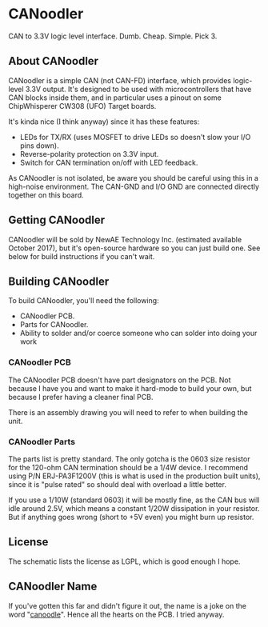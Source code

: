 # CANoodler #
CAN to 3.3V logic level interface. Dumb. Cheap. Simple. Pick 3.

## About CANoodler ##

CANoodler is a simple CAN (not CAN-FD) interface, which provides logic-level 3.3V output. It's designed to be used with microcontrollers that have CAN blocks inside them, and in particular uses a pinout on some ChipWhisperer CW308 (UFO) Target boards.

It's kinda nice (I think anyway) since it has these features:

* LEDs for TX/RX (uses MOSFET to drive LEDs so doesn't slow your I/O pins down).
* Reverse-polarity protection on 3.3V input.
* Switch for CAN termination on/off with LED feedback.

As CANoodler is not isolated, be aware you should be careful using this in a high-noise environment. The CAN-GND and I/O GND are connected directly together on this board.

## Getting CANoodler ##

CANoodler will be sold by NewAE Technology Inc. (estimated available October 2017), but it's open-source hardware so you can just build one. See below for build instructions if you can't wait.

## Building CANoodler ##

To build CANoodler, you'll need the following:

* CANoodler PCB.
* Parts for CANoodler.
* Ability to solder and/or coerce someone who can solder into doing your work

### CANoodler PCB ###

The CANoodler PCB doesn't have part designators on the PCB. Not because I have you and want to make it hard-mode to build your own, but because I prefer having a cleaner final PCB.

There is an assembly drawing you will need to refer to when building the unit.

### CANoodler Parts ###

The parts list is pretty standard. The only gotcha is the 0603 size resistor for the 120-ohm CAN termination should be a 1/4W device. I recommend using P/N ERJ-PA3F1200V (this is what is used in the production built units), since it is "pulse rated" so should deal with overload a little better. 

If you use a 1/10W (standard 0603) it will be mostly fine, as the CAN bus will idle around 2.5V, which means a constant 1/20W dissipation in your resistor. But if anything goes wrong (short to +5V even) you might burn up resistor.

## License ##

The schematic lists the license as LGPL, which is good enough I hope. 

## CANoodler Name ##

If you've gotten this far and didn't figure it out, the name is a joke on the word "[canoodle](https://www.merriam-webster.com/dictionary/canoodle)". Hence all the hearts on the PCB. I tried anyway.